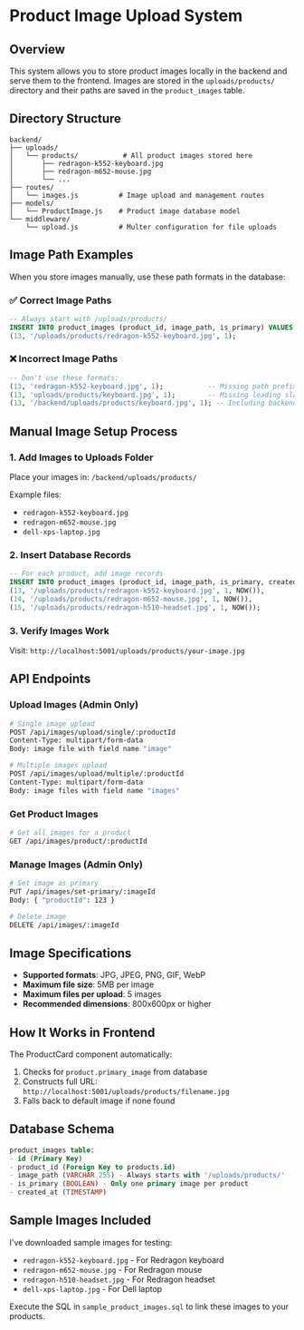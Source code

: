 # Product Image Upload System

## Overview
This system allows you to store product images locally in the backend and serve them to the frontend. Images are stored in the `uploads/products/` directory and their paths are saved in the `product_images` table.

## Directory Structure
```
backend/
├── uploads/
│   └── products/           # All product images stored here
│       ├── redragon-k552-keyboard.jpg
│       ├── redragon-m652-mouse.jpg
│       └── ...
├── routes/
│   └── images.js          # Image upload and management routes
├── models/
│   └── ProductImage.js    # Product image database model
└── middleware/
    └── upload.js          # Multer configuration for file uploads
```

## Image Path Examples
When you store images manually, use these path formats in the database:

### ✅ Correct Image Paths
```sql
-- Always start with /uploads/products/
INSERT INTO product_images (product_id, image_path, is_primary) VALUES 
(13, '/uploads/products/redragon-k552-keyboard.jpg', 1);
```

### ❌ Incorrect Image Paths
```sql
-- Don't use these formats:
(13, 'redragon-k552-keyboard.jpg', 1);           -- Missing path prefix
(13, 'uploads/products/keyboard.jpg', 1);        -- Missing leading slash
(13, '/backend/uploads/products/keyboard.jpg', 1); -- Including backend folder
```

## Manual Image Setup Process

### 1. Add Images to Uploads Folder
Place your images in: `/backend/uploads/products/`

Example files:
- `redragon-k552-keyboard.jpg`
- `redragon-m652-mouse.jpg` 
- `dell-xps-laptop.jpg`

### 2. Insert Database Records
```sql
-- For each product, add image records
INSERT INTO product_images (product_id, image_path, is_primary, created_at) VALUES 
(13, '/uploads/products/redragon-k552-keyboard.jpg', 1, NOW()),
(14, '/uploads/products/redragon-m652-mouse.jpg', 1, NOW()),
(15, '/uploads/products/redragon-h510-headset.jpg', 1, NOW());
```

### 3. Verify Images Work
Visit: `http://localhost:5001/uploads/products/your-image.jpg`

## API Endpoints

### Upload Images (Admin Only)
```bash
# Single image upload
POST /api/images/upload/single/:productId
Content-Type: multipart/form-data
Body: image file with field name "image"

# Multiple images upload  
POST /api/images/upload/multiple/:productId
Content-Type: multipart/form-data
Body: image files with field name "images"
```

### Get Product Images
```bash
# Get all images for a product
GET /api/images/product/:productId
```

### Manage Images (Admin Only)
```bash
# Set image as primary
PUT /api/images/set-primary/:imageId
Body: { "productId": 123 }

# Delete image
DELETE /api/images/:imageId
```

## Image Specifications
- **Supported formats**: JPG, JPEG, PNG, GIF, WebP
- **Maximum file size**: 5MB per image
- **Maximum files per upload**: 5 images
- **Recommended dimensions**: 800x600px or higher

## How It Works in Frontend

The ProductCard component automatically:
1. Checks for `product.primary_image` from database
2. Constructs full URL: `http://localhost:5001/uploads/products/filename.jpg`
3. Falls back to default image if none found

## Database Schema
```sql
product_images table:
- id (Primary Key)
- product_id (Foreign Key to products.id)
- image_path (VARCHAR 255) - Always starts with '/uploads/products/'
- is_primary (BOOLEAN) - Only one primary image per product
- created_at (TIMESTAMP)
```

## Sample Images Included
I've downloaded sample images for testing:
- `redragon-k552-keyboard.jpg` - For Redragon keyboard
- `redragon-m652-mouse.jpg` - For Redragon mouse  
- `redragon-h510-headset.jpg` - For Redragon headset
- `dell-xps-laptop.jpg` - For Dell laptop

Execute the SQL in `sample_product_images.sql` to link these images to your products.